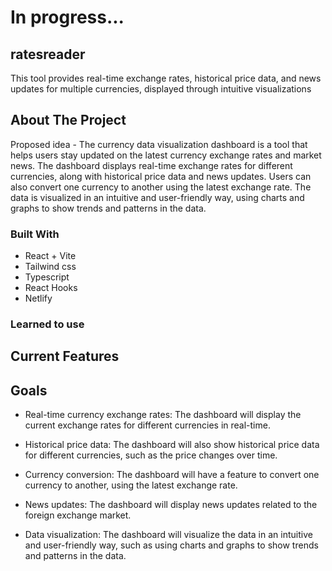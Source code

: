 # In progress...

## ratesreader

This tool provides real-time exchange rates, historical price data, and news updates for multiple currencies, displayed through intuitive visualizations

## About The Project

Proposed idea - The currency data visualization dashboard is a tool that helps users stay updated on the latest currency exchange rates and market news. The dashboard displays real-time exchange rates for different currencies, along with historical price data and news updates. Users can also convert one currency to another using the latest exchange rate. The data is visualized in an intuitive and user-friendly way, using charts and graphs to show trends and patterns in the data.

### Built With

- React + Vite
- Tailwind css
- Typescript
- React Hooks
- Netlify

### Learned to use

## Current Features

## Goals

- Real-time currency exchange rates: The dashboard will display the current exchange rates for different currencies in real-time.

- Historical price data: The dashboard will also show historical price data for different currencies, such as the price changes over time.

- Currency conversion: The dashboard will have a feature to convert one currency to another, using the latest exchange rate.

- News updates: The dashboard will display news updates related to the foreign exchange market.

- Data visualization: The dashboard will visualize the data in an intuitive and user-friendly way, such as using charts and graphs to show trends and patterns in the data.
